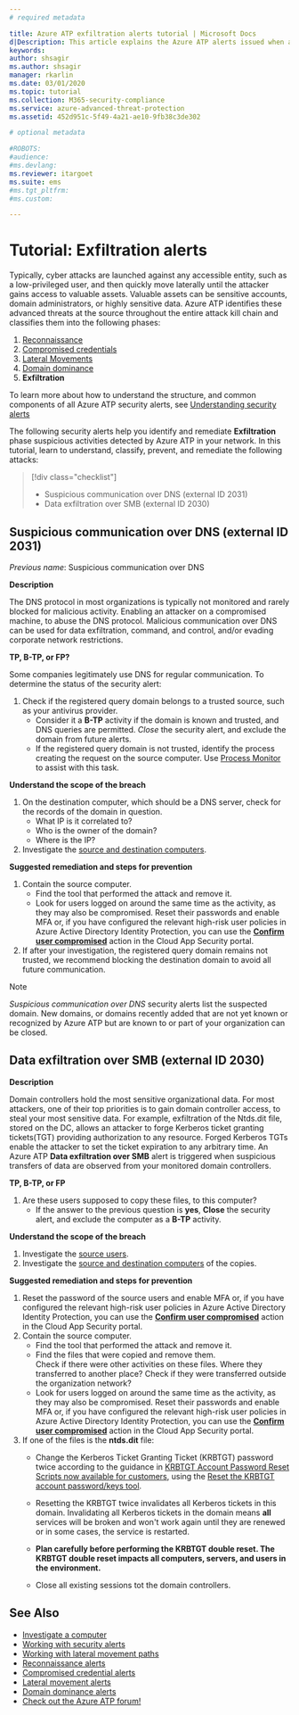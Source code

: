 ```yaml
---
# required metadata

title: Azure ATP exfiltration alerts tutorial | Microsoft Docs
d|Description: This article explains the Azure ATP alerts issued when attacks typically part of exfiltration phase efforts are detected against your organization.
keywords:
author: shsagir
ms.author: shsagir
manager: rkarlin
ms.date: 03/01/2020
ms.topic: tutorial
ms.collection: M365-security-compliance
ms.service: azure-advanced-threat-protection
ms.assetid: 452d951c-5f49-4a21-ae10-9fb38c3de302

# optional metadata

#ROBOTS:
#audience:
#ms.devlang:
ms.reviewer: itargoet
ms.suite: ems
#ms.tgt_pltfrm:
#ms.custom:

---
```


# Tutorial: Exfiltration alerts

Typically, cyber attacks are launched against any accessible entity, such as a low-privileged user, and then quickly move laterally until the attacker gains access to valuable assets. Valuable assets can be sensitive accounts, domain administrators, or highly sensitive data. Azure ATP identifies these advanced threats at the source throughout the entire attack kill chain and classifies them into the following phases:

1. [Reconnaissance](atp-reconnaissance-alerts.md)
2. [Compromised credentials](atp-compromised-credentials-alerts.md)
3. [Lateral Movements](atp-lateral-movement-alerts.md)
4. [Domain dominance](atp-domain-dominance-alerts.md)
5. **Exfiltration**

To learn more about how to understand the structure, and common components of all Azure ATP security alerts, see [Understanding security alerts](understanding-security-alerts.md)

The following security alerts help you identify and remediate **Exfiltration** phase suspicious activities detected by Azure ATP in your network. In this tutorial, learn to understand, classify, prevent, and remediate the following attacks:

> [!div class="checklist"]
>
> * Suspicious communication over DNS (external ID 2031)
> * Data exfiltration over SMB (external ID 2030)

## Suspicious communication over DNS (external ID 2031)

*Previous name*: Suspicious communication over DNS

**Description**

The DNS protocol in most organizations is typically not monitored and rarely blocked for malicious activity. Enabling an attacker on a compromised machine, to abuse the DNS protocol. Malicious communication over DNS can be used for data exfiltration, command, and control, and/or evading corporate network restrictions.

**TP, B-TP, or FP?**

Some companies legitimately use DNS for regular communication. To determine the status of the security alert:

1. Check if the registered query domain belongs to a trusted source, such as your antivirus provider.
    - Consider it a **B-TP** activity if the domain is known and trusted, and DNS queries are permitted. *Close* the security alert, and exclude the domain from future alerts.
    - If the registered query domain is not trusted, identify the process creating the request on the source computer. Use [Process Monitor](https://docs.microsoft.com/sysinternals/downloads/procmon) to assist with this task.

**Understand the scope of the breach**

1. On the destination computer, which should be a DNS server, check for the records of the domain in question.
    - What IP is it correlated to?
    - Who is the owner of the domain?
    - Where is the IP?
1. Investigate the [source and destination computers](investigate-a-computer.md).

**Suggested remediation and steps for prevention**

1. Contain the source computer.
    - Find the tool that performed the attack and remove it.
    - Look for users logged on around the same time as the activity, as they may also be compromised. Reset their passwords and enable MFA or, if you have configured the relevant high-risk user policies in Azure Active Directory Identity Protection, you can use the [**Confirm user compromised**](/cloud-app-security/accounts#governance-actions) action in the Cloud App Security portal.
2. If after your investigation, the registered query domain remains not trusted, we recommend blocking the destination domain to avoid all future communication.

> [!NOTE]
> *Suspicious communication over DNS* security alerts list the suspected domain. New domains, or domains recently added that are not yet known or recognized by Azure ATP but are known to or part of your organization can be closed.

## Data exfiltration over SMB (external ID 2030)

**Description**

Domain controllers hold the most sensitive organizational data. For most attackers, one of their top priorities is to gain domain controller access, to steal your most sensitive data. For example, exfiltration of the Ntds.dit file, stored on the DC, allows an attacker to forge Kerberos ticket granting tickets(TGT) providing authorization to any resource. Forged Kerberos TGTs enable the attacker to set the ticket expiration to any arbitrary time. An Azure ATP **Data exfiltration over SMB** alert is triggered when suspicious transfers of data are observed from your monitored domain controllers.

**TP, B-TP, or FP**

1. Are these users supposed to copy these files, to this computer?
    - If the answer to the previous question is **yes**, **Close** the security alert, and exclude the computer as a **B-TP** activity.

**Understand the scope of the breach**

1. Investigate the [source users](investigate-a-user.md).
2. Investigate the [source and destination computers](investigate-a-computer.md) of the copies.

**Suggested remediation and steps for prevention**

1. Reset the password of the source users and enable MFA or, if you have configured the relevant high-risk user policies in Azure Active Directory Identity Protection, you can use the [**Confirm user compromised**](/cloud-app-security/accounts#governance-actions) action in the Cloud App Security portal.
2. Contain the source computer.
    - Find the tool that performed the attack and remove it.
    - Find the files that were copied and remove them.  
    Check if there were other activities on these files. Where they transferred to another place? Check if they were transferred outside the organization network?
    - Look for users logged on around the same time as the activity, as they may also be compromised. Reset their passwords and enable MFA or, if you have configured the relevant high-risk user policies in Azure Active Directory Identity Protection, you can use the [**Confirm user compromised**](/cloud-app-security/accounts#governance-actions) action in the Cloud App Security portal.
3. If one of the files is the **ntds.dit** file:
    - Change the Kerberos Ticket Granting Ticket (KRBTGT) password twice according to the guidance in [KRBTGT Account Password Reset Scripts now available for customers](https://cloudblogs.microsoft.com/microsoftsecure/2015/02/11/krbtgt-account-password-reset-scripts-now-available-for-customers/), using the [Reset the KRBTGT account password/keys tool](https://gallery.technet.microsoft.com/Reset-the-krbtgt-account-581a9e51).
    - Resetting the KRBTGT twice invalidates all Kerberos tickets in this domain. Invalidating all Kerberos tickets in the domain means **all** services will be broken and won't work again until they are renewed or in some cases, the service is restarted.

    - **Plan carefully before performing the KRBTGT double reset. The KRBTGT double reset impacts all computers, servers, and users in the environment.**

    - Close all existing sessions tot the domain controllers.

## See Also

- [Investigate a computer](investigate-a-computer.md)
- [Working with security alerts](working-with-suspicious-activities.md)
- [Working with lateral movement paths](use-case-lateral-movement-path.md)
- [Reconnaissance alerts](atp-reconnaissance-alerts.md)
- [Compromised credential alerts](atp-compromised-credentials-alerts.md)
- [Lateral movement alerts](atp-lateral-movement-alerts.md)
- [Domain dominance alerts](atp-domain-dominance-alerts.md)
- [Check out the Azure ATP forum!](https://aka.ms/azureatpcommunity)
